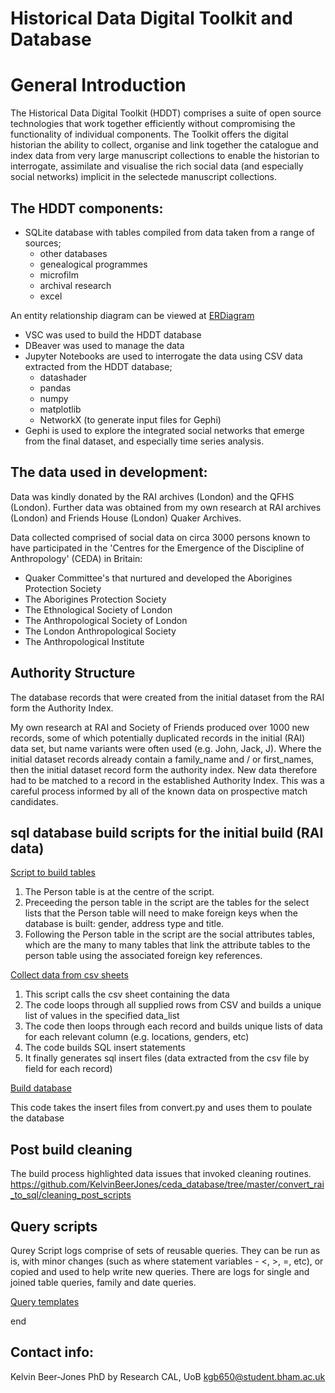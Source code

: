 # Historical Data Digital Toolkit and Database

#  General Introduction

The Historical Data Digital Toolkit (HDDT) comprises a suite of open source technologies that work together efficiently without compromising the functionality of individual components. The Toolkit offers the digital historian the ability to collect, organise and link together the catalogue and index data from very large manuscript collections to enable the historian to interrogate, assimilate and visualise the rich social data (and especially social networks) implicit in the selectede manuscript collections. 

##  The HDDT components:

- SQLite database with tables compiled from data taken from a range of sources;
	- other databases
	- genealogical programmes
	- microfilm
	- archival research
	- excel

An entity relationship diagram can be viewed at [ERDiagram](https://github.com/KelvinBeerJones/ceda-database/blob/9fa090f2859aa41e90368458ab4fe8e95135ff9b/ERDiagram.png)

- VSC was used to build the HDDT database
- DBeaver was used to manage the data
- Jupyter Notebooks are used to interrogate the data using CSV data extracted from the HDDT database;
	- datashader
	- pandas
	- numpy
	- matplotlib
	- NetworkX (to generate input files for Gephi)
- Gephi is used to explore the integrated social networks that emerge from the final dataset, and especially time series analysis.  

##  The data used in development:

Data was kindly donated by the RAI archives (London) and the QFHS (London). Further data was obtained from my own research at RAI archives (London) and Friends House (London) Quaker Archives.

Data collected comprised of social data on circa 3000 persons known to have participated in the 'Centres for the Emergence of the Discipline of Anthropology' (CEDA) in Britain:

-  Quaker Committee's that nurtured and developed the Aborigines Protection Society
-  The Aborigines Protection Society
-  The Ethnological Society of London
-  The Anthropological Society of London
-  The London Anthropological Society
-  The Anthropological Institute

## Authority Structure

The database records that were created from the initial dataset from the RAI form the Authority Index.

My own research at RAI and Society of Friends produced over 1000 new records, some of which potentially duplicated records in the initial (RAI) data set, but name variants were often used (e.g. John, Jack, J). Where the initial dataset records already contain a family_name and / or first_names, then the initial dataset record form the authority index. New data therefore had to be matched to a record in the established Authority Index. This was a careful process informed by all of the known data on prospective match candidates. 

## sql database build scripts for the initial build (RAI data)

[Script to build tables](convert_rai_to_sql/create_tables.sql)

1. The Person table is at the centre of the script.
1. Preceeding the person table in the script are the tables for the select lists that the Person table will need to make foreign keys when the database is built: gender, address type and title.
1. Following the Person table in the script are the social attributes tables, which are the many to many tables that link the attribute tables to the person table using the associated foreign key references. 

[Collect data from csv sheets](https://github.com/KelvinBeerJones/ceda-database/blob/master/convert_rai_to_sql/convert.py)

1. This script calls the csv sheet containing the data
1. The code loops through all supplied rows from CSV and builds a unique list of values in the specified data_list
1. The code then loops through each record and builds unique lists of data for each relevant column (e.g. locations, genders, etc)
1. The code builds SQL insert statements
1. It finally generates sql insert files (data extracted from the csv file by field for each record)

[Build database](https://github.com/KelvinBeerJones/ceda-database/blob/master/convert_rai_to_sql/insert_all.sh)

This code takes the insert files from convert.py and uses them to poulate the database

## Post build cleaning

The build process highlighted data issues that invoked cleaning routines. https://github.com/KelvinBeerJones/ceda_database/tree/master/convert_rai_to_sql/cleaning_post_scripts

## Query scripts 

Qurey Script logs comprise of sets of reusable queries. They can be run as is, with minor changes (such as where statement variables - <, >, =, etc), or copied and used to help write new queries. There are logs for single and joined table queries, family and date queries.

[Query templates](https://github.com/KelvinBeerJones/ceda-database/tree/master/CEDA_query_scripts)

end

## Contact info:

Kelvin Beer-Jones
PhD by Research
CAL, UoB
kgb650@student.bham.ac.uk





